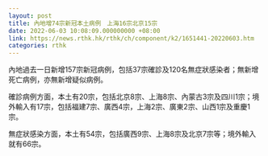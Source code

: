```yaml
---
layout: post
title: 內地增74宗新冠本土病例　上海16宗北京15宗
date: 2022-06-03 10:08:09.000000000 +08:00
link: https://news.rthk.hk/rthk/ch/component/k2/1651441-20220603.htm
categories: rthk
---
```


內地過去一日新增157宗新冠病例，包括37宗確診及120名無症狀感染者；無新增死亡病例，亦無新增疑似病例。

確診病例方面，本土有20宗，包括北京8宗、上海8宗、內蒙古3宗及四川1宗；境外輸入有17宗，包括福建7宗、廣西4宗，上海2宗、廣東2宗、山西1宗及重慶1宗。

無症狀感染方面，本土有54宗，包括廣西9宗、上海8宗及北京7宗等；境外輸入就有66宗。
